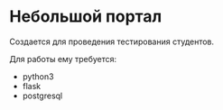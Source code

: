 # Небольшой портал

Создается для проведения тестирования студентов.

Для работы ему требуется:
- python3
- flask
- postgresql


